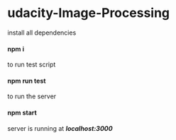 # udacity-Image-Processing

install all dependencies
#### npm i

to run test script 
#### npm run test

to run the server 
#### npm start 

server is running at ___localhost:3000___

